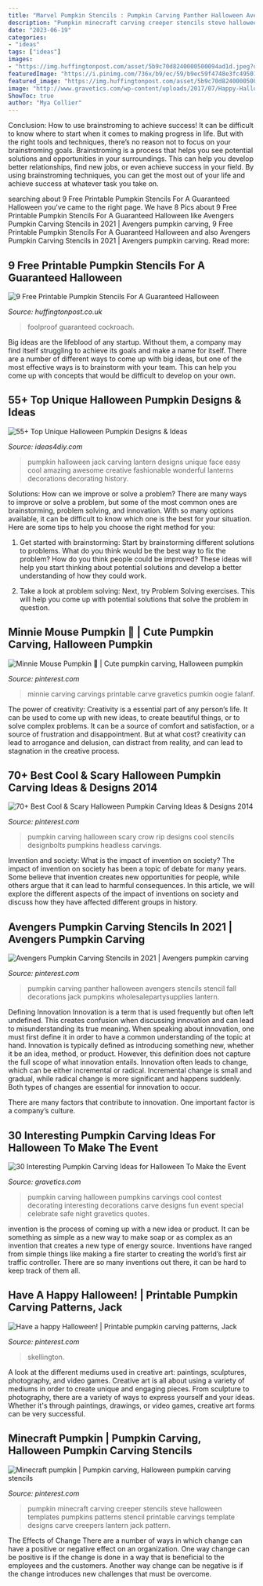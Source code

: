 ```yaml
---
title: "Marvel Pumpkin Stencils : Pumpkin Carving Panther Halloween Avengers Stencils Stencil Fall Decorations Jack Pumpkins Wholesalepartysupplies Lantern"
description: "Pumpkin minecraft carving creeper stencils steve halloween templates pumpkins patterns stencil printable carvings template designs carve creepers lantern jack pattern"
date: "2023-06-19"
categories:
- "ideas"
tags: ["ideas"]
images:
- "https://img.huffingtonpost.com/asset/5b9c70d8240000500094ad1d.jpeg?ops=scalefit_960_noupscale"
featuredImage: "https://i.pinimg.com/736x/b9/ec/59/b9ec59f4748e3fc495013f3326370227.jpg"
featured_image: "https://img.huffingtonpost.com/asset/5b9c70d8240000500094ad1d.jpeg?ops=scalefit_960_noupscale"
image: "http://www.gravetics.com/wp-content/uploads/2017/07/Happy-Halloween-to-those-who-celebrate-it-Have-a-Safe-and-Fun-Night-and-4-those-followers-who-dont-celebrate-Have-a-Safe-night-as-while.jpg"
ShowToc: true
author: "Mya Collier"
---
```



Conclusion: How to use brainstroming to achieve success!
It can be difficult to know where to start when it comes to making progress in life. But with the right tools and techniques, there’s no reason not to focus on your brainstroming goals. Brainstroming is a process that helps you see potential solutions and opportunities in your surroundings. This can help you develop better relationships, find new jobs, or even achieve success in your field. By using brainstroming techniques, you can get the most out of your life and achieve success at whatever task you take on.

	

		
searching about 9 Free Printable Pumpkin Stencils For A Guaranteed Halloween you've came to the right page. We have 8 Pics about 9 Free Printable Pumpkin Stencils For A Guaranteed Halloween like Avengers Pumpkin Carving Stencils in 2021 | Avengers pumpkin carving, 9 Free Printable Pumpkin Stencils For A Guaranteed Halloween and also Avengers Pumpkin Carving Stencils in 2021 | Avengers pumpkin carving. Read more:
		
    
## 9 Free Printable Pumpkin Stencils For A Guaranteed Halloween

<img loading=lazy src="https://img.huffingtonpost.com/asset/5b9c70d8240000500094ad1d.jpeg?ops=scalefit_960_noupscale" onerror="this.onerror=null;this.src='https://tse1.mm.bing.net/th?id=OIP.UFYNFbpbeJGHL38MtlENVgHaK7&amp;pid=15.1';" alt="9 Free Printable Pumpkin Stencils For A Guaranteed Halloween">

_Source: huffingtonpost.co.uk_

>foolproof guaranteed cockroach. 

	

Big ideas are the lifeblood of any startup. Without them, a company may find itself struggling to achieve its goals and make a name for itself. There are a number of different ways to come up with big ideas, but one of the most effective ways is to brainstorm with your team. This can help you come up with concepts that would be difficult to develop on your own.

    
## 55+ Top Unique Halloween Pumpkin Designs &amp; Ideas

<img loading=lazy src="http://ideas4diy.com/wp-content/uploads/2017/09/Pumpkin-Face-Designs-Halloween.jpg" onerror="this.onerror=null;this.src='https://tse4.mm.bing.net/th?id=OIP.eJ4k2WJkAWZ68JFjO9OqZAHaLH&amp;pid=15.1';" alt="55+ Top Unique Halloween Pumpkin Designs &amp; Ideas">

_Source: ideas4diy.com_

>pumpkin halloween jack carving lantern designs unique face easy cool amazing awesome creative fashionable wonderful lanterns decorations decorating history. 

	

Solutions: How can we improve or solve a problem?
There are many ways to improve or solve a problem, but some of the most common ones are brainstorming, problem solving, and innovation. With so many options available, it can be difficult to know which one is the best for your situation. Here are some tips to help you choose the right method for you:
1. Get started with brainstorming: Start by brainstorming different solutions to problems. What do you think would be the best way to fix the problem? How do you think people could be improved? These ideas will help you start thinking about potential solutions and develop a better understanding of how they could work.

2. Take a look at problem solving: Next, try Problem Solving exercises. This will help you come up with potential solutions that solve the problem in question.

    
## Minnie Mouse Pumpkin 🎃 | Cute Pumpkin Carving, Halloween Pumpkin

<img loading=lazy src="https://i.pinimg.com/736x/71/69/d7/7169d74d61d72cec27f21f8741aff98b--minnie-mouse-pumpkin-pumpkins.jpg" onerror="this.onerror=null;this.src='https://tse4.mm.bing.net/th?id=OIP.pWh_yfj1NzfZGwZVc9c0rwHaJ3&amp;pid=15.1';" alt="Minnie Mouse Pumpkin 🎃 | Cute pumpkin carving, Halloween pumpkin">

_Source: pinterest.com_

>minnie carving carvings printable carve gravetics pumkin oogie falanf. 

	

The power of creativity:
Creativity is a essential part of any person’s life. It can be used to come up with new ideas, to create beautiful things, or to solve complex problems. It can be a source of comfort and satisfaction, or a source of frustration and disappointment. But at what cost? creativity can lead to arrogance and delusion, can distract from reality, and can lead to stagnation in the creative process.

    
## 70+ Best Cool &amp; Scary Halloween Pumpkin Carving Ideas &amp; Designs 2014

<img loading=lazy src="https://i.pinimg.com/736x/4d/95/98/4d9598a633a2896c9c7e69b9109c1235--scary-halloween-pumpkins-halloween-pumpkin-carvings.jpg" onerror="this.onerror=null;this.src='https://tse4.mm.bing.net/th?id=OIP.z9dkskuyIItyW5Iz9vUpXQHaJ6&amp;pid=15.1';" alt="70+ Best Cool &amp; Scary Halloween Pumpkin Carving Ideas &amp; Designs 2014">

_Source: pinterest.com_

>pumpkin carving halloween scary crow rip designs cool stencils designbolts pumpkins headless carvings. 

	

Invention and society: What is the impact of invention on society?
The impact of invention on society has been a topic of debate for many years. Some believe that invention creates new opportunities for people, while others argue that it can lead to harmful consequences. In this article, we will explore the different aspects of the impact of inventions on society and discuss how they have affected different groups in history.

    
## Avengers Pumpkin Carving Stencils In 2021 | Avengers Pumpkin Carving

<img loading=lazy src="https://i.pinimg.com/736x/b9/ec/59/b9ec59f4748e3fc495013f3326370227.jpg" onerror="this.onerror=null;this.src='https://tse1.mm.bing.net/th?id=OIP.t695KdM95baihuOyxZJoOgHaKH&amp;pid=15.1';" alt="Avengers Pumpkin Carving Stencils in 2021 | Avengers pumpkin carving">

_Source: pinterest.com_

>pumpkin carving panther halloween avengers stencils stencil fall decorations jack pumpkins wholesalepartysupplies lantern. 

	

Defining Innovation
Innovation is a term that is used frequently but often left undefined. This creates confusion when discussing innovation and can lead to misunderstanding its true meaning. When speaking about innovation, one must first define it in order to have a common understanding of the topic at hand.
Innovation is typically defined as introducing something new, whether it be an idea, method, or product. However, this definition does not capture the full scope of what innovation entails. Innovation often leads to change, which can be either incremental or radical. Incremental change is small and gradual, while radical change is more significant and happens suddenly. Both types of changes are essential for innovation to occur.

There are many factors that contribute to innovation. One important factor is a company’s culture.

    
## 30 Interesting Pumpkin Carving Ideas For Halloween To Make The Event

<img loading=lazy src="http://www.gravetics.com/wp-content/uploads/2017/07/Happy-Halloween-to-those-who-celebrate-it-Have-a-Safe-and-Fun-Night-and-4-those-followers-who-dont-celebrate-Have-a-Safe-night-as-while.jpg" onerror="this.onerror=null;this.src='https://tse4.mm.bing.net/th?id=OIP.L1m3fC1t_xhNsocS3QbL2gHaLI&amp;pid=15.1';" alt="30 Interesting Pumpkin Carving Ideas for Halloween To Make the Event">

_Source: gravetics.com_

>pumpkin carving halloween pumpkins carvings cool contest decorating interesting decorations carve designs fun event special celebrate safe night gravetics quotes. 

	

invention is the process of coming up with a new idea or product. It can be something as simple as a new way to make soap or as complex as an invention that creates a new type of energy source. Inventions have ranged from simple things like making a fire starter to creating the world’s first air traffic controller. There are so many inventions out there, it can be hard to keep track of them all.

    
## Have A Happy Halloween! | Printable Pumpkin Carving Patterns, Jack

<img loading=lazy src="https://i.pinimg.com/736x/d7/da/d8/d7dad8fafef0b82a2ba65e4bda58c765.jpg" onerror="this.onerror=null;this.src='https://tse1.mm.bing.net/th?id=OIP.cq6KimV1x9DSbfuSLBovuAHaHy&amp;pid=15.1';" alt="Have a happy Halloween! | Printable pumpkin carving patterns, Jack">

_Source: pinterest.com_

>skellington. 

	

A look at the different mediums used in creative art: paintings, sculptures, photography, and video games.
Creative art is all about using a variety of mediums in order to create unique and engaging pieces. From sculpture to photography, there are a variety of ways to express yourself and your ideas. Whether it's through paintings, drawings, or video games, creative art forms can be very successful.

    
## Minecraft Pumpkin | Pumpkin Carving, Halloween Pumpkin Carving Stencils

<img loading=lazy src="https://i.pinimg.com/736x/d3/43/d4/d343d4fc9cdb79e40e1729d64d132bec--steve-minecraft-lego-minecraft.jpg" onerror="this.onerror=null;this.src='https://tse4.mm.bing.net/th?id=OIP.Y5_4Jh44OljBdh8t53L8_QHaJ4&amp;pid=15.1';" alt="Minecraft pumpkin | Pumpkin carving, Halloween pumpkin carving stencils">

_Source: pinterest.com_

>pumpkin minecraft carving creeper stencils steve halloween templates pumpkins patterns stencil printable carvings template designs carve creepers lantern jack pattern. 

	

The Effects of Change
There are a number of ways in which change can have a positive or negative effect on an organization. One way change can be positive is if the change is done in a way that is beneficial to the employees and the customers. Another way change can be negative is if the change introduces new challenges that must be overcome.

